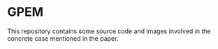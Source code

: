 # GPEM
This repository contains some source code and images involved in the concrete case mentioned in the paper.
